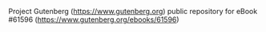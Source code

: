 Project Gutenberg (https://www.gutenberg.org) public repository for eBook #61596 (https://www.gutenberg.org/ebooks/61596)
